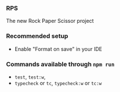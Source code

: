 ### RPS

The new Rock Paper Scissor project

### Recommended setup
- Enable "Format on save" in your IDE

### Commands available through `npm run`
- `test`, `test:w`,
- `typecheck` or `tc`, `typecheck:w` or `tc:w`
